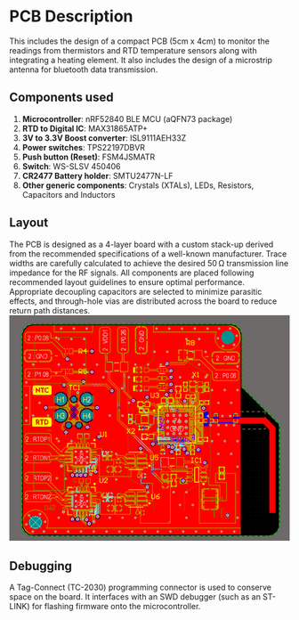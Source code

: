 # PCB Description
This includes the design of a compact PCB (5cm x 4cm) to monitor the readings from thermistors and RTD temperature sensors along with integrating a heating element.
It also includes the design of a microstrip antenna for bluetooth data transmission.

## Components used
1. **Microcontroller**: nRF52840 BLE MCU (aQFN73 package)
2. **RTD to Digital IC**: MAX31865ATP+
3. **3V to 3.3V Boost converter**: ISL9111AEH33Z
4. **Power switches**: TPS22197DBVR
5. **Push button (Reset)**: FSM4JSMATR
6. **Switch**: WS-SLSV 450406
7. **CR2477 Battery holder**: SMTU2477N-LF
8. **Other generic components**: Crystals (XTALs), LEDs, Resistors, Capacitors and Inductors

## Layout
The PCB is designed as a 4-layer board with a custom stack-up derived from the recommended specifications of a well-known manufacturer. 
Trace widths are carefully calculated to achieve the desired 50 Ω transmission line impedance for the RF signals. 
All components are placed following recommended layout guidelines to ensure optimal performance. 
Appropriate decoupling capacitors are selected to minimize parasitic effects, and through-hole vias are distributed across the board to reduce return path distances.
![Layout](layout.png)

## Debugging
A Tag-Connect (TC-2030) programming connector is used to conserve space on the board. It interfaces with an SWD debugger (such as an ST-LINK) for flashing firmware onto the microcontroller.
